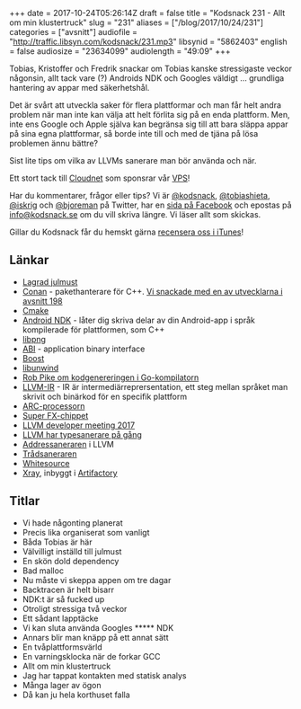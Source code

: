 +++
date = 2017-10-24T05:26:14Z
draft = false
title = "Kodsnack 231 - Allt om min klustertruck"
slug = "231"
aliases = ["/blog/2017/10/24/231"]
categories = ["avsnitt"]
audiofile = "http://traffic.libsyn.com/kodsnack/231.mp3"
libsynid = "5862403"
english = false
audiosize = "23634099"
audiolength = "49:09"
+++

Tobias, Kristoffer och Fredrik snackar om Tobias kanske stressigaste veckor någonsin, allt tack vare (?) Androids NDK och Googles väldigt … grundliga hantering av appar med säkerhetshål.

Det är svårt att utveckla saker för flera plattformar och man får helt andra problem när man inte kan välja att helt förlita sig på en enda plattform. Men, inte ens Google och Apple själva kan begränsa sig till att bara släppa appar på sina egna plattformar, så borde inte till och med de tjäna på lösa problemen ännu bättre?

Sist lite tips om vilka av LLVMs sanerare man bör använda och när.

Ett stort tack till [Cloudnet](http://www.cloudnet.se) som sponsrar vår [VPS](http://en.wikipedia.org/wiki/Virtual_private_server)!

Har du kommentarer, frågor eller tips? Vi är [@kodsnack](https://www.twitter.com/kodsnack), [@tobiashieta](https://www.twitter.com/tobiashieta), [@iskrig](https://www.twitter.com/iskrig) och [@bjoreman](https://www.twitter.com/bjoreman) på Twitter, har en [sida på Facebook](https://www.facebook.com/kodsnack) och epostas på [info@kodsnack.se](mailto:info@kodsnack.se) om du vill skriva längre. Vi läser allt som skickas.

Gillar du Kodsnack får du hemskt gärna [recensera oss i iTunes](http://itunes.apple.com/se/podcast/kodsnack/id561631498?l=en)!

## Länkar ##
* [Lagrad julmust](http://www.sockerbiten.org/nygarda-lagrad-julmust-ekfat/)
* [Conan](https://www.conan.io/) - pakethanterare för C++. [Vi snackade med en av utvecklarna i avsnitt 198](http://kodsnack.se/198/)
* [Cmake](https://cmake.org/)
* [Android NDK](https://developer.android.com/ndk/index.html) - låter dig skriva delar av din Android-app i språk kompilerade för plattformen, som C++
* [libpng](http://www.libpng.org/pub/png/libpng.html)
* [ABI](https://en.wikipedia.org/wiki/Application_binary_interface) - application binary interface
* [Boost](http://www.boost.org/)
* [libunwind](http://www.nongnu.org/libunwind/)
* [Rob Pike om kodgenereringen i Go-kompilatorn](https://youtu.be/KINIAgRpkDA)
* [LLVM-IR](https://llvm.org/docs/tutorial/LangImpl03.html) - IR är intermediärreprersentation, ett steg mellan språket man skrivit och binärkod för en specifik plattform
* [ARC-processorn](https://en.wikipedia.org/wiki/ARC_%28processor%29)
* [Super FX-chippet](https://en.wikipedia.org/wiki/Super_FX)
* [LLVM developer meeting 2017](https://llvm.org/devmtg/2017-10/)
* [LLVM har typesanerare på gång](https://reviews.llvm.org/D32198)
* [Addressaneraren](https://clang.llvm.org/docs/AddressSanitizer.html) i LLVM
* [Trådsaneraren](https://clang.llvm.org/docs/ThreadSanitizer.html)
* [Whitesource](https://www.whitesourcesoftware.com/)
* [Xray](https://www.jfrog.com/xray/), inbyggt i [Artifactory](https://www.jfrog.com/artifactory/)

## Titlar ##
* Vi hade någonting planerat
* Precis lika organiserat som vanligt
* Båda Tobias är här
* Välvilligt inställd till julmust
* En skön dold dependency
* Bad malloc
* Nu måste vi skeppa appen om tre dagar
* Backtracen är helt bisarr
* NDK:t är så fucked up
* Otroligt stressiga två veckor
* Ett sådant lapptäcke
* Vi kan sluta använda Googles ***** NDK
* Annars blir man knäpp på ett annat sätt
* En tvåplattformsvärld
* En varningsklocka när de forkar GCC
* Allt om min klustertruck
* Jag har tappat kontakten med statisk analys
* Många lager av ögon
* Då kan ju hela korthuset falla
